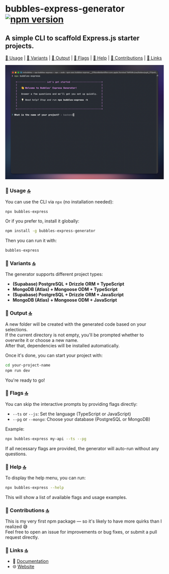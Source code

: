# bubbles-express-generator [![npm version](https://badge.fury.io/js/bubbles-express-generator.svg)](https://www.npmjs.com/package/bubbles-express-generator)

## A simple CLI to scaffold Express.js starter projects.

[🔧 Usage](#🔧-usage-🔝) | [🧪 Variants](#🧪-variants-🔝) | [📁 Output](#📁-output-🔝) | [🏁 Flags](#🏁-flags-🔝) | [📖 Help](#📖-help-🔝) | [🤝 Contributions](#🤝-contributions-🔝) | [🔗 Links](#🔗-links-🔝)

![bubbles-express](bubbles-express.png)

### 🔧 Usage [🔝](#bubbles-express-generator)

You can use the CLI via `npx` (no installation needed):

```bash
npx bubbles-express
```

Or if you prefer to, install it globally:

```bash
npm install -g bubbles-express-generator
```

Then you can run it with:

```bash
bubbles-express
```

### 🧪 Variants [🔝](#bubbles-express-generator)

The generator supports different project types:

- **(Supabase) PostgreSQL + Drizzle ORM + TypeScript**
- **MongoDB (Atlas) + Mongoose ODM + TypeScript**
- **(Supabase) PostgreSQL + Drizzle ORM + JavaScript**
- **MongoDB (Atlas) + Mongoose ODM + JavaScript**

### 📁 Output [🔝](#bubbles-express-generator)

A new folder will be created with the generated code based on your selections.  
If the current directory is not empty, you'll be prompted whether to overwrite it or choose a new name.  
After that, dependencies will be installed automatically.

Once it's done, you can start your project with:

```bash
cd your-project-name
npm run dev
```

You're ready to go!

### 🏁 Flags [🔝](#bubbles-express-generator)

You can skip the interactive prompts by providing flags directly:

- `--ts` or `--js`: Set the language (TypeScript or JavaScript)
- `--pg` or `--mongo`: Choose your database (PostgreSQL or MongoDB)

Example:

```bash
npx bubbles-express my-api --ts --pg
```

If all necessary flags are provided, the generator will auto-run without any questions.

### 📖 Help [🔝](#bubbles-express-generator)

To display the help menu, you can run:

```bash
npx bubbles-express --help
```

This will show a list of available flags and usage examples.

### 🤝 Contributions [🔝](#bubbles-express-generator)

This is my very first npm package — so it's likely to have more quirks than I realized 😅  
Feel free to open an issue for improvements or bug fixes, or submit a pull request directly.

### 🔗 Links [🔝](#bubbles-express-generator)

- 📄 [Documentation](https://github.com/mrbubbles-src/bubbles-express-generator)
- 🌐 [Website](https://github.com/mrbubbles-src/bubbles-express-generator)
